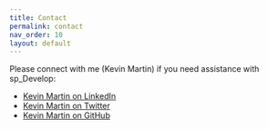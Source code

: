 ```yaml
---
title: Contact
permalink: contact
nav_order: 10
layout: default
---
```


Please connect with me (Kevin Martin) if you need assistance with sp_Develop:

- [Kevin Martin on LinkedIn](https://www.linkedin.com/in/KevinMartinTech)
- [Kevin Martin on Twitter](https://twitter.com/KevinMartinTech)
- [Kevin Martin on GitHub](https://github.com/KevinMartinTech)
